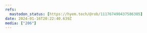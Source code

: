 ```yaml
---
refs:
  mastodon_status: [https://hyem.tech/@rob/111767490437586385]
date: 2024-01-16T20:22:40.639Z
media: ["206"]
---
```



